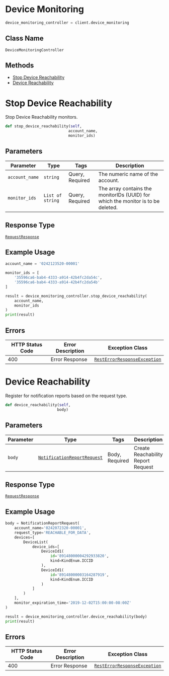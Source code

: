 # Device Monitoring

```python
device_monitoring_controller = client.device_monitoring
```

## Class Name

`DeviceMonitoringController`

## Methods

* [Stop Device Reachability](../../doc/controllers/device-monitoring.md#stop-device-reachability)
* [Device Reachability](../../doc/controllers/device-monitoring.md#device-reachability)


# Stop Device Reachability

Stop Device Reachability monitors.

```python
def stop_device_reachability(self,
                            account_name,
                            monitor_ids)
```

## Parameters

| Parameter | Type | Tags | Description |
|  --- | --- | --- | --- |
| `account_name` | `string` | Query, Required | The numeric name of the account. |
| `monitor_ids` | `List of string` | Query, Required | The array contains the monitorIDs (UUID) for which the monitor is to be deleted. |

## Response Type

[`RequestResponse`](../../doc/models/request-response.md)

## Example Usage

```python
account_name = '0242123520-00001'

monitor_ids = [
    '35596ca6-bab4-4333-a914-42b4fc2da54c',
    '35596ca6-bab4-4333-a914-42b4fc2da54b'
]

result = device_monitoring_controller.stop_device_reachability(
    account_name,
    monitor_ids
)
print(result)
```

## Errors

| HTTP Status Code | Error Description | Exception Class |
|  --- | --- | --- |
| 400 | Error Response | [`RestErrorResponseException`](../../doc/models/rest-error-response-exception.md) |


# Device Reachability

Register for notification reports based on the request type.

```python
def device_reachability(self,
                       body)
```

## Parameters

| Parameter | Type | Tags | Description |
|  --- | --- | --- | --- |
| `body` | [`NotificationReportRequest`](../../doc/models/notification-report-request.md) | Body, Required | Create Reachability Report Request |

## Response Type

[`RequestResponse`](../../doc/models/request-response.md)

## Example Usage

```python
body = NotificationReportRequest(
    account_name='0242072320-00001',
    request_type='REACHABLE_FOR_DATA',
    devices=[
        DeviceList(
            device_ids=[
                DeviceId1(
                    id='89148000004292933820',
                    kind=KindEnum.ICCID
                ),
                DeviceId1(
                    id='89148000003164287919',
                    kind=KindEnum.ICCID
                )
            ]
        )
    ],
    monitor_expiration_time='2019-12-02T15:00:00-08:00Z'
)

result = device_monitoring_controller.device_reachability(body)
print(result)
```

## Errors

| HTTP Status Code | Error Description | Exception Class |
|  --- | --- | --- |
| 400 | Error Response | [`RestErrorResponseException`](../../doc/models/rest-error-response-exception.md) |

